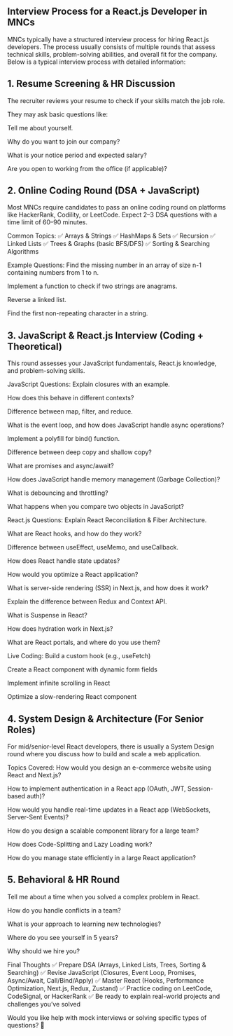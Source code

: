 ## Interview Process for a React.js Developer in MNCs

MNCs typically have a structured interview process for hiring React.js developers. The process usually consists of multiple rounds that assess technical skills, problem-solving abilities, and overall fit for the company. Below is a typical interview process with detailed information:

## 1. Resume Screening & HR Discussion

The recruiter reviews your resume to check if your skills match the job role.

They may ask basic questions like:

Tell me about yourself.

Why do you want to join our company?

What is your notice period and expected salary?

Are you open to working from the office (if applicable)?

## 2. Online Coding Round (DSA + JavaScript)

Most MNCs require candidates to pass an online coding round on platforms like HackerRank, Codility, or LeetCode. Expect 2–3 DSA questions with a time limit of 60–90 minutes.

Common Topics:
✅ Arrays & Strings
✅ HashMaps & Sets
✅ Recursion
✅ Linked Lists
✅ Trees & Graphs (basic BFS/DFS)
✅ Sorting & Searching Algorithms

Example Questions:
Find the missing number in an array of size n-1 containing numbers from 1 to n.

Implement a function to check if two strings are anagrams.

Reverse a linked list.

Find the first non-repeating character in a string.

## 3. JavaScript & React.js Interview (Coding + Theoretical)

This round assesses your JavaScript fundamentals, React.js knowledge, and problem-solving skills.

JavaScript Questions:
Explain closures with an example.

How does this behave in different contexts?

Difference between map, filter, and reduce.

What is the event loop, and how does JavaScript handle async operations?

Implement a polyfill for bind() function.

Difference between deep copy and shallow copy?

What are promises and async/await?

How does JavaScript handle memory management (Garbage Collection)?

What is debouncing and throttling?

What happens when you compare two objects in JavaScript?

React.js Questions:
Explain React Reconciliation & Fiber Architecture.

What are React hooks, and how do they work?

Difference between useEffect, useMemo, and useCallback.

How does React handle state updates?

How would you optimize a React application?

What is server-side rendering (SSR) in Next.js, and how does it work?

Explain the difference between Redux and Context API.

What is Suspense in React?

How does hydration work in Next.js?

What are React portals, and where do you use them?

Live Coding:
Build a custom hook (e.g., useFetch)

Create a React component with dynamic form fields

Implement infinite scrolling in React

Optimize a slow-rendering React component

## 4. System Design & Architecture (For Senior Roles)

For mid/senior-level React developers, there is usually a System Design round where you discuss how to build and scale a web application.

Topics Covered:
How would you design an e-commerce website using React and Next.js?

How to implement authentication in a React app (OAuth, JWT, Session-based auth)?

How would you handle real-time updates in a React app (WebSockets, Server-Sent Events)?

How do you design a scalable component library for a large team?

How does Code-Splitting and Lazy Loading work?

How do you manage state efficiently in a large React application?

## 5. Behavioral & HR Round

Tell me about a time when you solved a complex problem in React.

How do you handle conflicts in a team?

What is your approach to learning new technologies?

Where do you see yourself in 5 years?

Why should we hire you?

Final Thoughts
✅ Prepare DSA (Arrays, Linked Lists, Trees, Sorting & Searching)
✅ Revise JavaScript (Closures, Event Loop, Promises, Async/Await, Call/Bind/Apply)
✅ Master React (Hooks, Performance Optimization, Next.js, Redux, Zustand)
✅ Practice coding on LeetCode, CodeSignal, or HackerRank
✅ Be ready to explain real-world projects and challenges you’ve solved

Would you like help with mock interviews or solving specific types of questions? 🚀
